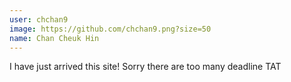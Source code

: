 ```yaml
---
user: chchan9
image: https://github.com/chchan9.png?size=50
name: Chan Cheuk Hin
---
```

I have just arrived this site! Sorry there are too many deadline TAT
